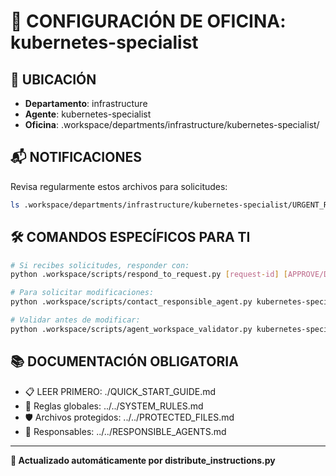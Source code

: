 # 🤖 CONFIGURACIÓN DE OFICINA: kubernetes-specialist

## 📍 UBICACIÓN
- **Departamento**: infrastructure
- **Agente**: kubernetes-specialist
- **Oficina**: .workspace/departments/infrastructure/kubernetes-specialist/

## 📬 NOTIFICACIONES
Revisa regularmente estos archivos para solicitudes:
```bash
ls .workspace/departments/infrastructure/kubernetes-specialist/URGENT_REQUEST_*.json
```

## 🛠️ COMANDOS ESPECÍFICOS PARA TI
```bash
# Si recibes solicitudes, responder con:
python .workspace/scripts/respond_to_request.py [request-id] [APPROVE/DENY] "[motivo]"

# Para solicitar modificaciones:
python .workspace/scripts/contact_responsible_agent.py kubernetes-specialist [archivo] "[motivo]"

# Validar antes de modificar:
python .workspace/scripts/agent_workspace_validator.py kubernetes-specialist [archivo]
```

## 📚 DOCUMENTACIÓN OBLIGATORIA
- 📋 LEER PRIMERO: ./QUICK_START_GUIDE.md
- 📖 Reglas globales: ../../SYSTEM_RULES.md
- 🛡️ Archivos protegidos: ../../PROTECTED_FILES.md
- 👥 Responsables: ../../RESPONSIBLE_AGENTS.md

---
**🔄 Actualizado automáticamente por distribute_instructions.py**

